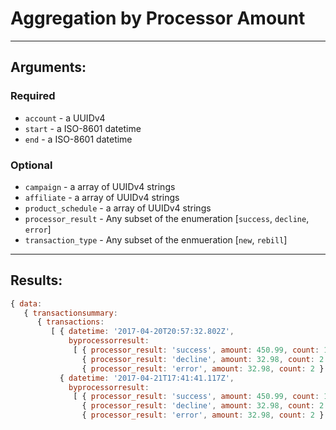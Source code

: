 # Aggregation by Processor Amount

____

## Arguments:

### Required
* `account` - a UUIDv4
* `start` - a ISO-8601 datetime
* `end` - a ISO-8601 datetime

### Optional
* `campaign` -  a array of UUIDv4 strings
* `affiliate` -  a array of UUIDv4 strings
* `product_schedule` -  a array of UUIDv4 strings
* `processor_result` -  Any subset of the enumeration [`success`, `decline`, `error`]
* `transaction_type` - Any subset of the enmueration [`new`, `rebill`]

---

## Results:

```javascript
{ data:
   { transactionsummary:
      { transactions:
         [ { datetime: '2017-04-20T20:57:32.802Z',
             byprocessorresult:
              [ { processor_result: 'success', amount: 450.99, count: 14 },
                { processor_result: 'decline', amount: 32.98, count: 2 },
                { processor_result: 'error', amount: 32.98, count: 2 } ] },
           { datetime: '2017-04-21T17:41:41.117Z',
             byprocessorresult:
              [ { processor_result: 'success', amount: 450.99, count: 14 },
                { processor_result: 'decline', amount: 32.98, count: 2 },
                { processor_result: 'error', amount: 32.98, count: 2 } ] } ] } } }
```
